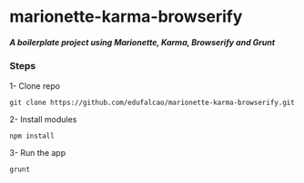 # marionette-karma-browserify
##### A boilerplate project using Marionette, Karma, Browserify and Grunt

### Steps
1- Clone repo
```
git clone https://github.com/edufalcao/marionette-karma-browserify.git
```


2- Install modules 
```
npm install
```


3- Run the app
```
grunt
```
